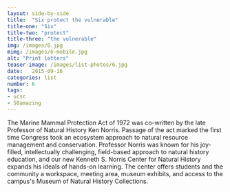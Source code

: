 ```yaml
---
layout: side-by-side
title:  "Six protect the vulnerable"
title-one: "Six"
title-two: "protect"
title-three: "the vulnerable"
img: /images/6.jpg
mimg: /images/6-mobile.jpg
alt: "Print letters"
teaser-image: /images/list-photos/6.jpg
date:   2015-09-16
categories: list
number: 6
tags:
- ucsc
- 50amazing
---
```

The Marine Mammal Protection Act of 1972 was co-written by the late Professor of Natural History Ken Norris. Passage of the act marked the first time Congress took an ecosystem approach to natural resource management and conservation. Professor Norris was known for his joy-filled, intellectually challenging, field-based approach to natural history education, and our new Kenneth S. Norris Center for Natural History expands his ideals of hands-on learning. The center offers students and the community a workspace, meeting area, museum exhibits, and access to the campus's Museum of Natural History Collections. 